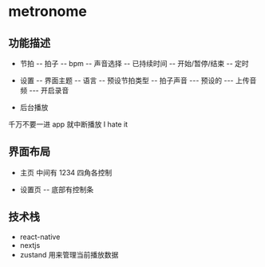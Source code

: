 # metronome

## 功能描述

- 节拍
  -- 拍子
  -- bpm
  -- 声音选择
  -- 已持续时间
  -- 开始/暂停/结束
  -- 定时

- 设置
  -- 界面主题
  -- 语言
  -- 预设节拍类型
  -- 拍子声音
  --- 预设的
  --- 上传音频
  --- 开启录音

- 后台播放

千万不要一进 app 就中断播放 I hate it

## 界面布局

- 主页
  中间有 1234 四角各控制

- 设置页
  -- 底部有控制条

## 技术栈

- react-native
- nextjs
- zustand 用来管理当前播放数据
